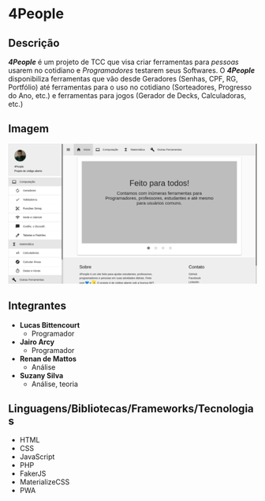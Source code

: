 # 4People

## Descrição
  **_4People_** é um projeto de TCC que visa criar ferramentas para _pessoas_ usarem no cotidiano e _Programadores_ testarem seus Softwares.
  O **_4People_** disponibiliza ferramentas que vão desde Geradores (Senhas, CPF, RG, Portfólio) até ferramentas para o uso no cotidiano (Sorteadores, Progresso do Ano, etc.) e ferramentas para jogos (Gerador de Decks, Calculadoras, etc.)

## Imagem
  ![4people](imagens/4People.png "4People - Início")

## Integrantes
  - **Lucas Bittencourt**
    - Programador
  - **Jairo Arcy**
    - Programador
  - **Renan de Mattos**
    - Análise
  - **Suzany Silva**
    - Análise, teoria

## Linguagens/Bibliotecas/Frameworks/Tecnologias
  - HTML
  - CSS
  - JavaScript 
  - PHP
  - FakerJS
  - MaterializeCSS
  - PWA